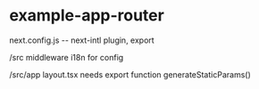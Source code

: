 # example-app-router

next.config.js  -- next-intl plugin, export

/src middleware i18n for config

/src/app layout.tsx needs export function generateStaticParams()
